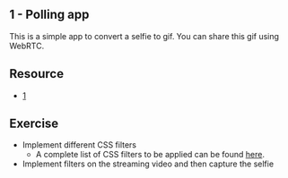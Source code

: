 ## 1 - Polling app 

This is a simple app to convert a selfie to gif. You can share this gif using WebRTC.

## Resource
- [1](https://hacks.mozilla.org/2013/07/the-making-of-face-to-gif/)

## Exercise

- Implement different CSS filters
  - A complete list of CSS filters to be applied can be found [here](https://developer.mozilla.org/en-US/docs/Web/API/CanvasRenderingContext2D/filter).
- Implement filters on the streaming video and then capture the selfie
